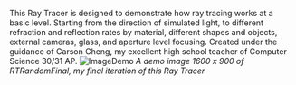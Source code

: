 This Ray Tracer is designed to demonstrate how ray tracing works at a basic level. 
Starting from the direction of simulated light, to different refraction and reflection rates by material, different shapes and objects, external cameras, glass, and aperture level focusing. 
Created under the guidance of Carson Cheng, my excellent high school teacher of Computer Science 30/31 AP.
![ImageDemo](https://github.com/user-attachments/assets/a0161376-1300-4d75-82bc-86ba6bd9dc48)
_A demo image 1600 x 900 of RTRandomFinal, my final iteration of this Ray Tracer_
